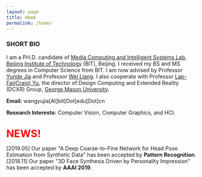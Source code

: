 ```yaml
---
layout: page
title: Home
permalink: /home/
---
```



### **SHORT BIO**

I am a PH.D. candidate of [Media Computing and Intelligent Systems Lab](http://iitlab.bit.edu.cn/mcislab/), 
[Beijing Institute of Technology](http://www.bit.edu.cn/) (BIT), Beijing. I received my BS and MS degrees in Computer Science from BIT. 
I am now advised by Professor [Yunde Jia](http://iitlab.bit.edu.cn/mcislab/~jiayunde/) and Professor 
[Wei Liang](http://iitlab.bit.edu.cn/mcislab/~liangwei/). I also cooperate with Professor [Lap-Fai(Craig) Yu](https://craigyuyu.github.io/home/), 
the director of Design Computing and Extended Reality (DCXR) Group, [George Mason University](http://www.gmu.edu/).

**Email:** wangyujia[At]bit[Dot]edu[Dot]cn

**Research Interests:** Computer Vision, Computer Graphics, and HCI.
<br><br>

<span style="color:red;font-size:27px"><strong>NEWS!</strong></span>

[2019.05] Our paper "A Deep Coarse-to-Fine Network for Head Pose Estimation from Synthetic Data" has been accepted by **Pattern Recognition**. 
<br>
[2018.11] Our paper "3D Face Synthesis Driven by Personality Impression" has been accepted by **AAAI 2019**.



